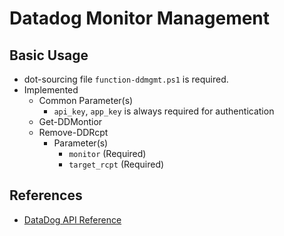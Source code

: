 Datadog Monitor Management
============================

## Basic Usage

* dot-sourcing file `function-ddmgmt.ps1` is required.
* Implemented
  * Common Parameter(s)
    * `api_key`, `app_key` is always required for authentication
  * Get-DDMontior
  * Remove-DDRcpt
    * Parameter(s)
      - `monitor` (Required)
      - `target_rcpt` (Required)


## References

* [DataDog API Reference](https://docs.datadoghq.com/api/?lang=bash#monitors)

